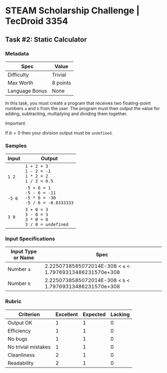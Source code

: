 # STEAM Scholarship Challenge | TecDroid 3354
## Task  #2: Static Calculator

### Metadata
| Spec | Value |
| ---- | ---- |
| Difficulty | Trivial |
| Max Worth | 8 points |
| Language Bonus | None |

In this task, you must create a program that receives two floating-point numbers `a` and `b` from the user. The program must then output the value for adding, subtracting, multiplying and dividing them together.

> [!IMPORTANT]
If $b=0$ then your division output must be `undefined`.

### Samples
| Input | Output |
| ---- | ---- |
| <br>`1 2`<br> | `1 + 2 = 3`<br>`1 - 2 = -1`<br>`1 * 2 = 2`<br>`1 / 2 = 0.5` |
| <br>`-5 6`<br> | `-5 + 6 = 1`<br>`-5 - 6 = -11`<br>`-5 * 6 = -30`<br>`-5 / 6 = -0.8333333`<br> |
| `3 0` | `3 + 0 = 3`<br>`3 - 0 = 3`<br>`3 * 0 = 0`<br>`3 / 0 = undefined` |

### Input Specifications
| Input Type or Name | Spec |
| ---- | ---- |
| Number `a` | 2.2250738585072014E-308 < `a` < 1.79769313486231570e+308 |
| Number `b` | 2.2250738585072014E-308 < `b` < 1.79769313486231570e+308 |

### Rubric
| Criterion | Excellent | Expected | Lacking |
| ---- | ---- | ---- | ---- |
| Output OK | 1 | 1 | 0 |
| Efficiency | 1 | 1 | 0 |
| No bugs | 1 | 1 | 0 |
| No trivial mistakes | 1 | 1 | 0 |
| Cleanliness | 2 | 1 | 0 |
| Readability | 2 | 1 | 0 |
